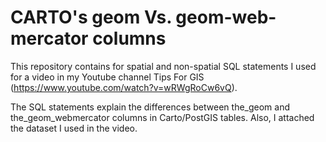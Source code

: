 # CARTO's geom Vs. geom-web-mercator columns


This repository contains for spatial and non-spatial SQL statements I used for a video in my Youtube channel Tips For GIS (https://www.youtube.com/watch?v=wRWgRoCw6vQ). 

The SQL statements explain the differences between the_geom and the_geom_webmercator columns in Carto/PostGIS tables. Also, I attached the dataset I used in the video.
